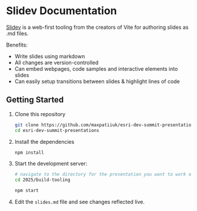 # Slidev Documentation

[Slidev](https://sli.dev/) is a web-first tooling from the creators of Vite for
authoring slides as .md files.

Benefits:

- Write slides using markdown
- All changes are version-controlled
- Can embed webpages, code samples and interactive elements into slides
- Can easily setup transitions between slides & highlight lines of code

## Getting Started

1. Clone this repository

   ```sh
   git clone https://github.com/maxpatiiuk/esri-dev-summit-presentations/
   cd esri-dev-summit-presentations
   ```

2. Install the dependencies

   ```sh
   npm install
   ```

3. Start the development server:

   ```sh
   # navigate to the directory for the presentation you want to work on:
   cd 2025/build-tooling

   npm start
   ```

4. Edit the `slides.md` file and see changes reflected live.
